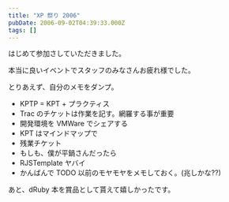 ```yaml
---
title: "XP 祭り 2006"
pubDate: 2006-09-02T04:39:33.000Z
tags: []
---
```


はじめて参加さしていただきました。

本当に良いイベントでスタッフのみなさんお疲れ様でした。

とりあえず、自分のメモをダンプ。

- KPTP = KPT + プラクティス
- Trac のチケットは作業を記す。網羅する事が重要
- 開発環境を VMWare でシェアする
- KPT はマインドマップで
- 残業チケット
- もしも、僕が平鍋さんだったら
- RJSTemplate ヤバイ
- かんばんで TODO 以前のモヤモヤをメモしておく。(兆しかな??)

あと、dRuby 本を賞品として貰えて嬉しかったです。